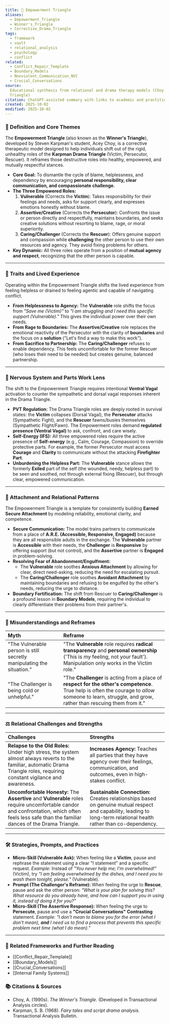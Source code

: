 ```yaml
---
title: 💪 Empowerment Triangle
aliases:
  - Empowerment_Triangle
  - Winner's_Triangle
  - Corrective_Drama_Triangle
tags:
  - framework
  - vault
  - relational_analysis
  - psychology
  - conflict
related:
  - Conflict_Repair_Template
  - Boundary_Models
  - Nonviolent_Communication_NVC
  - Crucial_Conversations
source:
  Educational synthesis from relational and drama therapy models (Choy's Winner's
  Triangle)
citation: ChatGPT-assisted summary with links to academic and practitioner materials
created: 2025-10-02
modified: 2025-10-02
---
```


<!-- @format -->

### 🧩 Definition and Core Themes

The **Empowerment Triangle** (also known as the **Winner's Triangle**), developed by
Steven Karpman's student, Acey Choy, is a corrective therapeutic model designed to help
individuals shift out of the rigid, unhealthy roles of the **Karpman Drama Triangle**
(Victim, Persecutor, Rescuer). It reframes those destructive roles into healthy,
empowered, and mutually respectful stances.

- **Core Goal:** To dismantle the cycle of blame, helplessness, and dependency by
  encouraging **personal responsibility, clear communication, and compassionate
  challenge.**
- **The Three Empowered Roles:**
  1.  **Vulnerable** (Corrects the **Victim**): Takes responsibility for their feelings
      and needs, asks for support clearly, and expresses emotions honestly without
      blame.
  2.  **Assertive/Creative** (Corrects the **Persecutor**): Confronts the issue or
      person directly and respectfully, maintains boundaries, and seeks creative
      solutions without resorting to blame, rage, or moral superiority.
  3.  **Caring/Challenger** (Corrects the **Rescuer**): Offers genuine support and
      compassion while **challenging** the other person to use their own resources and
      agency. They avoid fixing problems for others.
- **Key Dynamic:** All three roles operate from a position of **mutual agency and
  respect**, recognizing that the other person is capable.

---

### 🌿 Traits and Lived Experience

Operating within the Empowerment Triangle shifts the lived experience from feeling
helpless or drained to feeling agentic and capable of navigating conflict.

- **From Helplessness to Agency:** The **Vulnerable** role shifts the focus from _"Save
  me (Victim)"_ to _"I am struggling and I need this specific support (Vulnerable)."_
  This gives the individual power over their own needs.
- **From Rage to Boundaries:** The **Assertive/Creative** role replaces the emotional
  reactivity of the Persecutor with the clarity of **boundaries** and the focus on a
  **solution** ("Let's find a way to make this work").
- **From Sacrifice to Partnership:** The **Caring/Challenger** refuses to enable
  dependency. This feels uncomfortable for the former Rescuer (who loses their need to
  be needed) but creates genuine, balanced partnership.

---

### 🧠 Nervous System and Parts Work Lens

The shift to the Empowerment Triangle requires intentional **Ventral Vagal** activation
to counter the sympathetic and dorsal vagal responses inherent in the Drama Triangle.

- **PVT Regulation:** The Drama Triangle roles are deeply rooted in survival states: the
  **Victim** collapses (Dorsal Vagal), the **Persecutor** attacks (Sympathetic Fight),
  and the **Rescuer** fawns/busies themselves (Sympathetic Flight/Fawn). The Empowerment
  roles demand **regulated presence (Ventral Vagal)** to ask, confront, and care wisely.
- **Self-Energy (IFS):** All three empowered roles require the active presence of
  **Self-energy** (e.g., Calm, Courage, Compassion) to override protective parts. For
  example, the former Persecutor must access **Courage** and **Clarity** to communicate
  without the attacking **Firefighter Part**.
- **Unburdening the Helpless Part:** The **Vulnerable** stance allows the formerly
  **Exiled** part of the self (the wounded, needy, helpless part) to be seen and
  soothed, not through external fixing (Rescuer), but through clear, empowered
  communication.

---

### 💞 Attachment and Relational Patterns

The Empowerment Triangle is a template for consistently building **Earned Secure
Attachment** by modeling reliability, emotional clarity, and competence.

- **Secure Communication:** The model trains partners to communicate from a place of
  **A.R.E. (Accessible, Responsive, Engaged)** because they are all responsible adults
  in the exchange. The **Vulnerable** partner is **Accessible** with their needs, the
  **Challenger** is **Responsive** by offering support (but not control), and the
  **Assertive** partner is **Engaged** in problem-solving.
- **Resolving Fear of Abandonment/Engulfment:**
  - The **Vulnerable** role soothes **Anxious Attachment** by allowing for clear, direct
    need-asking, reducing the need for escalating pursuit.
  - The **Caring/Challenger** role soothes **Avoidant Attachment** by maintaining
    boundaries and refusing to be engulfed by the other's needs, reducing the urge to
    distance.
- **Boundary Fortification:** The shift from Rescuer to **Caring/Challenger** is a
  profound lesson in **Boundary Models**, requiring the individual to clearly
  differentiate their problems from their partner's.

---

### 🔄 Misunderstandings and Reframes

| Myth                                                                  | Reframe                                                                                                                                                                                                   |
| :-------------------------------------------------------------------- | :-------------------------------------------------------------------------------------------------------------------------------------------------------------------------------------------------------- |
| "The Vulnerable person is still secretly manipulating the situation." | "The **Vulnerable** role requires **radical transparency** and **personal ownership** ('This is my feeling, not your fault'). Manipulation only works in the Victim role."                                |
| "The Challenger is being cold or unhelpful."                          | "The **Challenger** is acting from a place of **respect for the other's competence**. True help is often the courage to _allow_ someone to learn, struggle, and grow, rather than rescuing them from it." |

---

### ⚖️ Relational Challenges and Strengths

| Challenges                                                                                                                                                                                        | Strengths                                                                                                                                                           |
| :------------------------------------------------------------------------------------------------------------------------------------------------------------------------------------------------ | :------------------------------------------------------------------------------------------------------------------------------------------------------------------ |
| **Relapse to the Old Roles:** Under high stress, the system almost always reverts to the familiar, automatic Drama Triangle roles, requiring constant vigilance and awareness.                    | **Increases Agency:** Teaches all parties that they have agency over their feelings, communication, and outcomes, even in high-stakes conflict.                     |
| **Uncomfortable Honesty:** The **Assertive** and **Vulnerable** roles require uncomfortable candor and confrontation, which often feels less safe than the familiar dances of the Drama Triangle. | **Sustainable Connection:** Creates relationships based on genuine mutual respect and capability, leading to long-term relational health rather than co-dependency. |

---

### 🛠️ Strategies, Prompts, and Practices

- **Micro-Skill (Vulnerable Ask):** When feeling like a **Victim**, pause and rephrase
  the statement using a clear "I statement" and a specific request. _Example:_ Instead
  of _"You never help me; I'm overwhelmed!"_ (Victim), try _"I am feeling overwhelmed by
  the dishes, and I need you to wash them tonight, please."_ (Vulnerable).
- **Prompt (The Challenger's Reframe):** When feeling the urge to **Rescue**, pause and
  ask the other person: _"What is your plan for solving this? What resource do you
  already have, and how can I support you in using it, instead of doing it for you?"_
- **Micro-Skill (The Assertive Response):** When feeling the urge to **Persecute**,
  pause and use a **"Crucial Conversations"** **Contrasting** statement. _Example:_ _"I
  don't mean to blame you for the error (what I don't mean), **and** I need us to find a
  process that prevents this specific problem next time (what I do mean)."_

---

### 🔗 Related Frameworks and Further Reading

- [[Conflict_Repair_Template]]
- [[Boundary_Models]]
- [[Crucial_Conversations]]
- [[Internal Family Systems]]

### 📚 Citations & Sources

- Choy, A. (1990s). _The Winner's Triangle._ (Developed in Transactional Analysis
  circles).
- Karpman, S. B. (1968). _Fairy tales and script drama analysis._ Transactional Analysis
  Bulletin.
